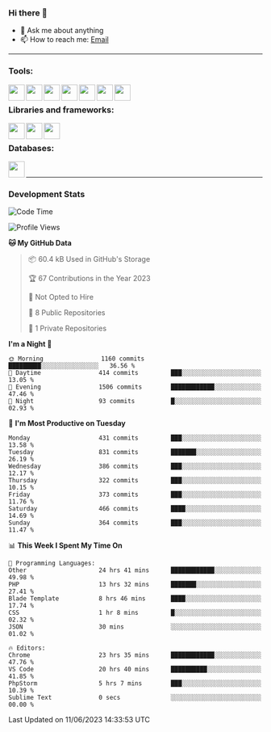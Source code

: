 ### Hi there 👋

- 💬 Ask me about anything
- 📫 How to reach me: [Email]

---

### Tools:
<img align='left' height="32" width="32" src="https://cdn.jsdelivr.net/npm/simple-icons@4.8.0/icons/phpstorm.svg" />
<img align='left' height="32" width="32" src="https://cdn.jsdelivr.net/npm/simple-icons@4.8.0/icons/webstorm.svg" />
<img align='left' height="32" width="32" src="https://cdn.jsdelivr.net/npm/simple-icons@4.8.0/icons/visualstudiocode.svg" />
<img align='left' height="32" width="32" src="https://cdn.jsdelivr.net/npm/simple-icons@4.8.0/icons/sublimetext.svg" />
<img align='left' height="32" width="32" src="https://cdn.jsdelivr.net/npm/simple-icons@4.8.0/icons/laragon.svg" />
<img align='left' height="32" width="32" src="https://cdn.jsdelivr.net/npm/simple-icons@4.8.0/icons/docker.svg" />
<img align='left' height="32" width="32" src="https://cdn.jsdelivr.net/npm/simple-icons@4.8.0/icons/amazonaws.svg" />
<br>

### Libraries and frameworks:
<img align='left' height="32" width="32" src="https://cdn.jsdelivr.net/npm/simple-icons@4.8.0/icons/laravel.svg" />
<img align='left' height="32" width="32" src="https://cdn.jsdelivr.net/npm/simple-icons@4.8.0/icons/vue-dot-js.svg" />
<img align='left' height="32" width="32" src="https://cdn.jsdelivr.net/npm/simple-icons@4.8.0/icons/jquery.svg" />
<br>

### Databases:
<img align='left' height="32" width="32" src="https://cdn.jsdelivr.net/npm/simple-icons@4.8.0/icons/mysql.svg" />
<br>

---
### Development Stats
<!--START_SECTION:waka-->
![Code Time](http://img.shields.io/badge/Code%20Time-1%2C767%20hrs%2040%20mins-blue)

![Profile Views](http://img.shields.io/badge/Profile%20Views-0-blue)

**🐱 My GitHub Data** 

> 📦 60.4 kB Used in GitHub's Storage 
 > 
> 🏆 67 Contributions in the Year 2023
 > 
> 🚫 Not Opted to Hire
 > 
> 📜 8 Public Repositories 
 > 
> 🔑 1 Private Repositories 
 > 
**I'm a Night 🦉** 

```text
🌞 Morning                1160 commits        █████████░░░░░░░░░░░░░░░░   36.56 % 
🌆 Daytime                414 commits         ███░░░░░░░░░░░░░░░░░░░░░░   13.05 % 
🌃 Evening                1506 commits        ████████████░░░░░░░░░░░░░   47.46 % 
🌙 Night                  93 commits          █░░░░░░░░░░░░░░░░░░░░░░░░   02.93 % 
```
📅 **I'm Most Productive on Tuesday** 

```text
Monday                   431 commits         ███░░░░░░░░░░░░░░░░░░░░░░   13.58 % 
Tuesday                  831 commits         ███████░░░░░░░░░░░░░░░░░░   26.19 % 
Wednesday                386 commits         ███░░░░░░░░░░░░░░░░░░░░░░   12.17 % 
Thursday                 322 commits         ███░░░░░░░░░░░░░░░░░░░░░░   10.15 % 
Friday                   373 commits         ███░░░░░░░░░░░░░░░░░░░░░░   11.76 % 
Saturday                 466 commits         ████░░░░░░░░░░░░░░░░░░░░░   14.69 % 
Sunday                   364 commits         ███░░░░░░░░░░░░░░░░░░░░░░   11.47 % 
```


📊 **This Week I Spent My Time On** 

```text
💬 Programming Languages: 
Other                    24 hrs 41 mins      ████████████░░░░░░░░░░░░░   49.98 % 
PHP                      13 hrs 32 mins      ███████░░░░░░░░░░░░░░░░░░   27.41 % 
Blade Template           8 hrs 46 mins       ████░░░░░░░░░░░░░░░░░░░░░   17.74 % 
CSS                      1 hr 8 mins         █░░░░░░░░░░░░░░░░░░░░░░░░   02.32 % 
JSON                     30 mins             ░░░░░░░░░░░░░░░░░░░░░░░░░   01.02 % 

🔥 Editors: 
Chrome                   23 hrs 35 mins      ████████████░░░░░░░░░░░░░   47.76 % 
VS Code                  20 hrs 40 mins      ██████████░░░░░░░░░░░░░░░   41.85 % 
PhpStorm                 5 hrs 7 mins        ███░░░░░░░░░░░░░░░░░░░░░░   10.39 % 
Sublime Text             0 secs              ░░░░░░░░░░░░░░░░░░░░░░░░░   00.00 % 
```


 Last Updated on 11/06/2023 14:33:53 UTC
<!--END_SECTION:waka-->

[huyviet]: https://huyviet.vn/
[EMAIl]: https://mail.google.com/mail/u/0/?fs=1&tf=cm&source=mailto&to=huynguyenviet0110@gmail.com
